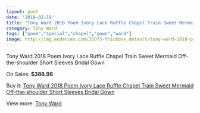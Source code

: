 ```yaml
---
layout: post
date: '2018-02-19'
title: "Tony Ward 2018 Poem Ivory Lace Ruffle Chapel Train Sweet Mermaid Off-the-shoulder Short Sleeves Bridal Gown"
category: Tony Ward
tags: ["poem","special","chapel","gown","ward"]
image: http://img.eudances.com/35075-thickbox_default/tony-ward-2018-poem-ivory-lace-ruffle-chapel-train-sweet-mermaid-off-the-shoulder-short-sleeves-bridal-gown.jpg
---
```

Tony Ward 2018 Poem Ivory Lace Ruffle Chapel Train Sweet Mermaid Off-the-shoulder Short Sleeves Bridal Gown

On Sales: **$388.98**
<a href="https://www.eudances.com/en/tony-ward/10568-tony-ward-2018-poem-ivory-lace-ruffle-chapel-train-sweet-mermaid-off-the-shoulder-short-sleeves-bridal-gown.html"><amp-img layout="responsive" width="600" height="600" src="//img.eudances.com/35075-thickbox_default/tony-ward-2018-poem-ivory-lace-ruffle-chapel-train-sweet-mermaid-off-the-shoulder-short-sleeves-bridal-gown.jpg" alt="Tony Ward 2018 Poem Ivory Lace Ruffle Chapel Train Sweet Mermaid Off-the-shoulder Short Sleeves Bridal Gown 0" /></a>
<a href="https://www.eudances.com/en/tony-ward/10568-tony-ward-2018-poem-ivory-lace-ruffle-chapel-train-sweet-mermaid-off-the-shoulder-short-sleeves-bridal-gown.html"><amp-img layout="responsive" width="600" height="600" src="//img.eudances.com/35076-thickbox_default/tony-ward-2018-poem-ivory-lace-ruffle-chapel-train-sweet-mermaid-off-the-shoulder-short-sleeves-bridal-gown.jpg" alt="Tony Ward 2018 Poem Ivory Lace Ruffle Chapel Train Sweet Mermaid Off-the-shoulder Short Sleeves Bridal Gown 1" /></a>

Buy it: [Tony Ward 2018 Poem Ivory Lace Ruffle Chapel Train Sweet Mermaid Off-the-shoulder Short Sleeves Bridal Gown](https://www.eudances.com/en/tony-ward/10568-tony-ward-2018-poem-ivory-lace-ruffle-chapel-train-sweet-mermaid-off-the-shoulder-short-sleeves-bridal-gown.html "Tony Ward 2018 Poem Ivory Lace Ruffle Chapel Train Sweet Mermaid Off-the-shoulder Short Sleeves Bridal Gown")

View more: [Tony Ward](https://www.eudances.com/en/143-tony-ward "Tony Ward")